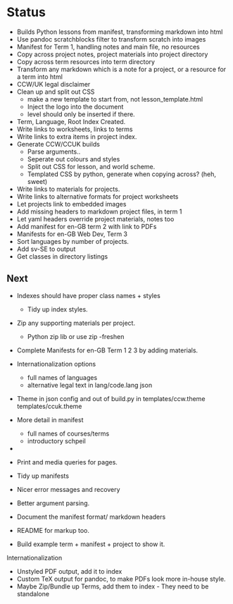 # Status

- Builds Python lessons from manifest, transforming markdown into html
- Use pandoc scratchblocks filter to transform scratch into images
- Manifest for Term 1, handling notes and main file, no resources
- Copy across project notes, project materials into project directory
- Copy across term resources into term directory
- Transform any markdown which is a note for a project, or a resource for a term into html
- CCW/UK legal disclaimer
- Clean up and split out CSS
    - make a new template to start from, not lesson_template.html
    - Inject the logo into the document
    - level should only be inserted if there.
- Term, Language, Root Index Created.
- Write links to worksheets, links to terms
- Write links to extra items in project index.
- Generate CCW/CCUK builds
    - Parse arguments..
    - Seperate out colours and styles
    - Split out CSS for lesson, and world scheme.
    - Templated CSS by python, generate when copying across? (heh, sweet)
- Write links to materials for projects.
- Write links to alternative formats for project worksheets
- Let projects link to embedded images
- Add missing headers to markdown project files, in term 1
- Let yaml headers override project materials, notes too
- Add manifest for en-GB term 2 with link to PDFs
- Manifests for en-GB Web Dev, Term 3
- Sort languages by number of projects.
- Add sv-SE to output
- Get classes in directory listings

## Next

- Indexes should have proper class names + styles
    - Tidy up index styles.

- Zip any supporting materials per project.
    - Python zip lib or use zip -freshen
    
- Complete Manifests for en-GB Term 1 2 3 by adding materials.

- Internationalization options
    - full names of languages
    - alternative legal text
    in lang/code.lang json

- Theme in json config and out of build.py
    in templates/ccw.theme templates/ccuk.theme

- More detail in manifest
    - full names of courses/terms
    - introductory schpeil

- 
- Print and media queries for pages.

- Tidy up manifests

- Nicer error messages and recovery
- Better argument parsing.

- Document the manifest format/ markdown headers
- README for markup too.
- Build example term + manifest + project to show it.

Internationalization

- Unstyled PDF output, add it to index
- Custom TeX output for pandoc, to make PDFs look more in-house style.
- Maybe Zip/Bundle up Terms, add them to index - They need to be standalone

